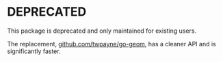 # DEPRECATED

This package is deprecated and only maintained for existing users.

The replacement, [github.com/twpayne/go-geom](https://github.com/twpayne/go-geom), has a cleaner API and is significantly faster.
